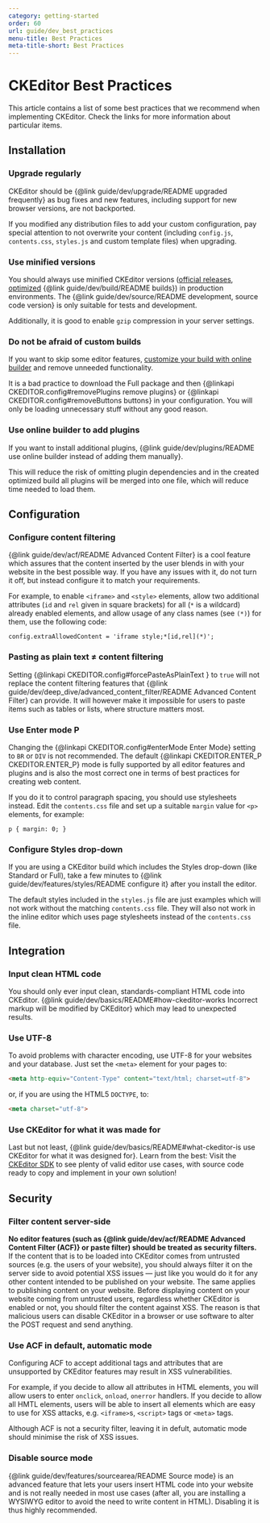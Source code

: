 ```yaml
---
category: getting-started
order: 60
url: guide/dev_best_practices
menu-title: Best Practices
meta-title-short: Best Practices
---
```

<!--
Copyright (c) 2003-2018, CKSource - Frederico Knabben. All rights reserved.
For licensing, see LICENSE.md.
-->

# CKEditor Best Practices

This article contains a list of some best practices that we recommend when implementing CKEditor. Check the links for more information about particular items.

## Installation

### Upgrade regularly
CKEditor should be {@link guide/dev/upgrade/README upgraded frequently} as bug fixes and new features, including support for new browser versions, are not backported.

If you modified any distribution files to add your custom configuration, pay special attention to not overwrite your content (including `config.js`, `contents.css`, `styles.js` and custom template files) when upgrading.

### Use minified versions
You should always use minified CKEditor versions ([official releases](https://ckeditor.com/ckeditor-4/download/), [optimized](https://ckeditor.com/cke4/builder) {@link guide/dev/build/README builds}) in production environments. The {@link guide/dev/source/README development, source code version} is only suitable for tests and development.

Additionally, it is good to enable `gzip` compression in your server settings.

### Do not be afraid of custom builds
If you want to skip some editor features, [customize your build with online builder](https://ckeditor.com/cke4/builder) and remove unneeded functionality.

It is a bad practice to download the Full package and then {@linkapi CKEDITOR.config#removePlugins remove plugins} or {@linkapi CKEDITOR.config#removeButtons buttons} in your configuration. You will only be loading unnecessary stuff without any good reason.

### Use online builder to add plugins
If you want to install additional plugins, {@link guide/dev/plugins/README use online builder instead of adding them manually}.

This will reduce the risk of omitting plugin dependencies and in the created optimized build all plugins will be merged into one file, which will reduce time needed to load them.

## Configuration

### Configure content filtering
{@link guide/dev/acf/README Advanced Content Filter} is a cool feature which assures that the content inserted by the user blends in with your website in the best possible way. If you have any issues with it, do not turn it off, but instead configure it to match your requirements.

For example, to enable `<iframe>` and `<style>` elements, allow two additional attributes (`id` and `rel` given in square brackets) for all (`*` is a wildcard) already enabled elements, and allow usage of any class names (see `(*)`) for them, use the following code:

	config.extraAllowedContent = 'iframe style;*[id,rel](*)';

### Pasting as plain text &ne; content filtering
Setting {@linkapi CKEDITOR.config#forcePasteAsPlainText } to `true` will not replace the content filtering features that {@link guide/dev/deep_dive/advanced_content_filter/README Advanced Content Filter} can provide. It will however make it impossible for users to paste items such as tables or lists, where structure matters most.

### Use Enter mode P
Changing the {@linkapi CKEDITOR.config#enterMode Enter Mode} setting to `BR` or `DIV` is not recommended. The default {@linkapi CKEDITOR.ENTER_P CKEDITOR.ENTER_P} mode is fully supported by all editor features and plugins and is also the most correct one in terms of best practices for creating web content.

If you do it to control paragraph spacing, you should use stylesheets instead. Edit the `contents.css` file and set up a suitable `margin` value for `<p>` elements, for example:

	p { margin: 0; }

### Configure Styles drop-down
If you are using a CKEditor build which includes the Styles drop-down (like Standard or Full), take a few minutes to {@link guide/dev/features/styles/README configure it} after you install the editor.

The default styles included in the `styles.js` file are just examples which will not work without the matching `contents.css` file. They will also not work in the inline editor which uses page stylesheets instead of the `contents.css` file.

## Integration

### Input clean HTML code
You should only ever input clean, standards-compliant HTML code into CKEditor. {@link guide/dev/basics/README#how-ckeditor-works Incorrect markup will be modified by CKEditor} which may lead to unexpected results.

### Use UTF-8
To avoid problems with character encoding, use UTF-8 for your websites and your database. Just set the `<meta>` element for your pages to:

``` html
<meta http-equiv="Content-Type" content="text/html; charset=utf-8">
```

or, if you are using the HTML5 `DOCTYPE`, to:

``` html
<meta charset="utf-8">
```

### Use CKEditor for what it was made for
Last but not least, {@link guide/dev/basics/README#what-ckeditor-is use CKEditor for what it was designed for}. Learn from the best: Visit the [CKEditor SDK](https://sdk.ckeditor.com/) to see plenty of valid editor use cases, with source code ready to copy and implement in your own solution!

## Security

### Filter content server-side

**No editor features (such as {@link guide/dev/acf/README Advanced Content Filter (ACF)} or paste filter) should be treated as security filters.** If the content that is to be loaded into CKEditor comes from untrusted sources (e.g. the users of your website), you should always filter it on the server side to avoid potential XSS issues &mdash; just like you would do it for any other content intended to be published on your website. The same applies to publishing content on your website. Before displaying content on your website coming from untrusted users, regardless whether CKEditor is enabled or not, you should filter the content against XSS. The reason is that malicious users can disable CKEditor in a browser or use software to alter the POST request and send anything. 

### Use ACF in default, automatic mode

Configuring ACF to accept additional tags and attributes that are unsupported by CKEditor features may result in XSS vulnerabilities.

For example, if you decide to allow all attributes in HTML elements, you will allow users to enter `onclick`, `onload`, `onerror` handlers. If you decide to allow all HMTL elements, users will be able to insert all elements which are easy to use for XSS attacks, e.g. `<iframe>`s, `<script>` tags or `<meta>` tags.

Although ACF is not a security filter, leaving it in defult, automatic mode should minimise the risk of XSS issues.

### Disable source mode

{@link guide/dev/features/sourcearea/README Source mode} is an advanced feature that lets your users insert HTML code into your website and is not really needed in most use cases (after all, you are installing a WYSIWYG editor to avoid the need to write content in HTML). Disabling it is thus highly recommended.
